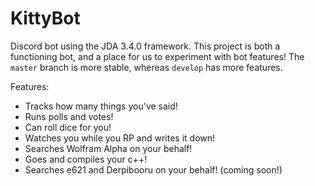 # KittyBot
Discord bot using the JDA 3.4.0 framework. This project is both a functioning
bot, and a place for us to experiment with bot features! The `master` branch
is more stable, whereas `develop` has more features. 

Features:
- Tracks how many things you've said!
- Runs polls and votes!
- Can roll dice for you!
- Watches you while you RP and writes it down!
- Searches Wolfram Alpha on your behalf!
- Goes and compiles your c++!
- Searches e621 and Derpibooru on your behalf! (coming soon!)


